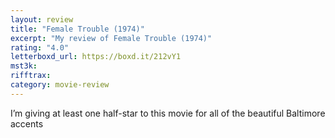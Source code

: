 ```yaml
---
layout: review
title: "Female Trouble (1974)"
excerpt: "My review of Female Trouble (1974)"
rating: "4.0"
letterboxd_url: https://boxd.it/212vY1
mst3k:
rifftrax:
category: movie-review
---
```


I’m giving at least one half-star to this movie for all of the beautiful Baltimore accents
